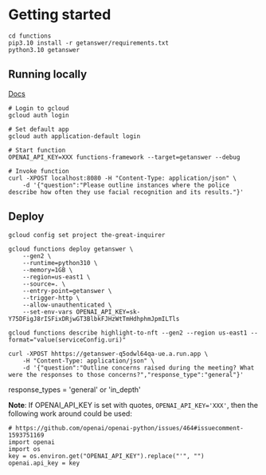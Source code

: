 # Getting started

```
cd functions
pip3.10 install -r getanswer/requirements.txt
python3.10 getanswer
```

## Running locally
[Docs](https://cloud.google.com/functions/docs/running/function-frameworks)

```
# Login to gcloud
gcloud auth login

# Set default app
gcloud auth application-default login

# Start function
OPENAI_API_KEY=XXX functions-framework --target=getanswer --debug

# Invoke function
curl -XPOST localhost:8080 -H "Content-Type: application/json" \
    -d '{"question":"Please outline instances where the police describe how often they use facial recognition and its results."}'
```

## Deploy

```
gcloud config set project the-great-inquirer

gcloud functions deploy getanswer \
    --gen2 \
    --runtime=python310 \
    --memory=1GB \
    --region=us-east1 \
    --source=. \
    --entry-point=getanswer \
    --trigger-http \
    --allow-unauthenticated \
    --set-env-vars OPENAI_API_KEY=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

gcloud functions describe highlight-to-nft --gen2 --region us-east1 --format="value(serviceConfig.uri)"

curl -XPOST hhttps://getanswer-q5odwl64qa-ue.a.run.app \
    -H "Content-Type: application/json" \
    -d '{"question":"Outline concerns raised during the meeting? What were the responses to those concerns?","response_type":"general"}'
```

response_types = 'general' or 'in_depth'

**Note**: If OPENAI_API_KEY is set with quotes, `OPENAI_API_KEY='XXX'`, then the following work around could be used:

```
# https://github.com/openai/openai-python/issues/464#issuecomment-1593751169
import openai
import os
key = os.environ.get("OPENAI_API_KEY").replace("'", "")
openai.api_key = key
```